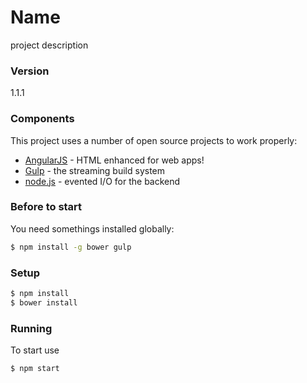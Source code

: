 # Name
project description

### Version
1.1.1

### Components

This project uses a number of open source projects to work properly:

* [AngularJS] - HTML enhanced for web apps!
* [Gulp] - the streaming build system
* [node.js] - evented I/O for the backend

### Before to start

You need somethings installed globally:

```sh
$ npm install -g bower gulp
```

### Setup

```sh
$ npm install
$ bower install
```

### Running

To start use

```sh
$ npm start
```

   [node.js]: <http://nodejs.org>
   [AngularJS]: <http://angularjs.org>
   [Gulp]: <http://gulpjs.com>
